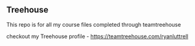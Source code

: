 ## Treehouse

This repo is for all my course files completed through teamtreehouse

checkout my Treehouse profile - https://teamtreehouse.com/ryanluttrell
